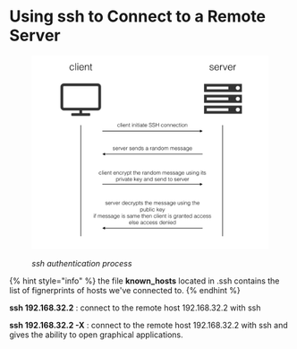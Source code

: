 # Using ssh to Connect to a Remote Server

<figure><img src="../../.gitbook/assets/image (13).png" alt=""><figcaption><p><em>ssh authentication process</em></p></figcaption></figure>



{% hint style="info" %}
the file **known\_hosts** located in .ssh contains the list of fignerprints of hosts we've connected to.
{% endhint %}

**ssh 192.168.32.2** : connect to the remote host 192.168.32.2 with ssh

**ssh 192.168.32.2 -X** : connect to the remote host 192.168.32.2 with ssh and gives the ability to open graphical applications.
